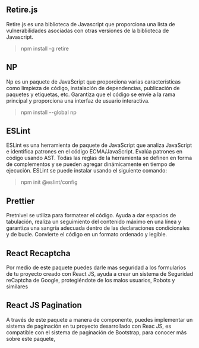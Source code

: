 ## Retire.js

Retire.js es una biblioteca de Javascript que proporciona una lista de vulnerabilidades asociadas con otras versiones de la biblioteca de Javascript.

> npm install -g retire

## NP

Np es un paquete de JavaScript que proporciona varias características como limpieza de código, instalación de dependencias, publicación de paquetes y etiquetas, etc. Garantiza que el código se envíe a la rama principal y proporciona una interfaz de usuario interactiva.

> npm install --global np

## ESLint

ESLint es una herramienta de paquete de JavaScript que analiza JavaScript e identifica patrones en el código ECMA/JavaScript. Evalúa patrones en código usando AST. Todas las reglas de la herramienta se definen en forma de complementos y se pueden agregar dinámicamente en tiempo de ejecución. ESLint se puede instalar usando el siguiente comando:

> npm init @eslint/config

## Prettier

Pretnivel se utiliza para formatear el código. Ayuda a dar espacios de tabulación, realiza un seguimiento del contenido máximo en una línea y garantiza una sangría adecuada dentro de las declaraciones condicionales y de bucle. Convierte el código en un formato ordenado y legible.

## React Recaptcha

Por medio de este paquete puedes darle mas seguridad a los formularios de tu proyecto creado con React JS, ayuda a crear un sistema de Seguridad reCaptcha de Google, protegiéndote de los malos usuarios, Robots y similares

## React JS Pagination

A través de este paquete a manera de componente, puedes implementar un sistema de paginación en tu proyecto desarrollado con Reac JS, es compatible con el sistema de paginación de Bootstrap, para conocer más sobre este paquete,


